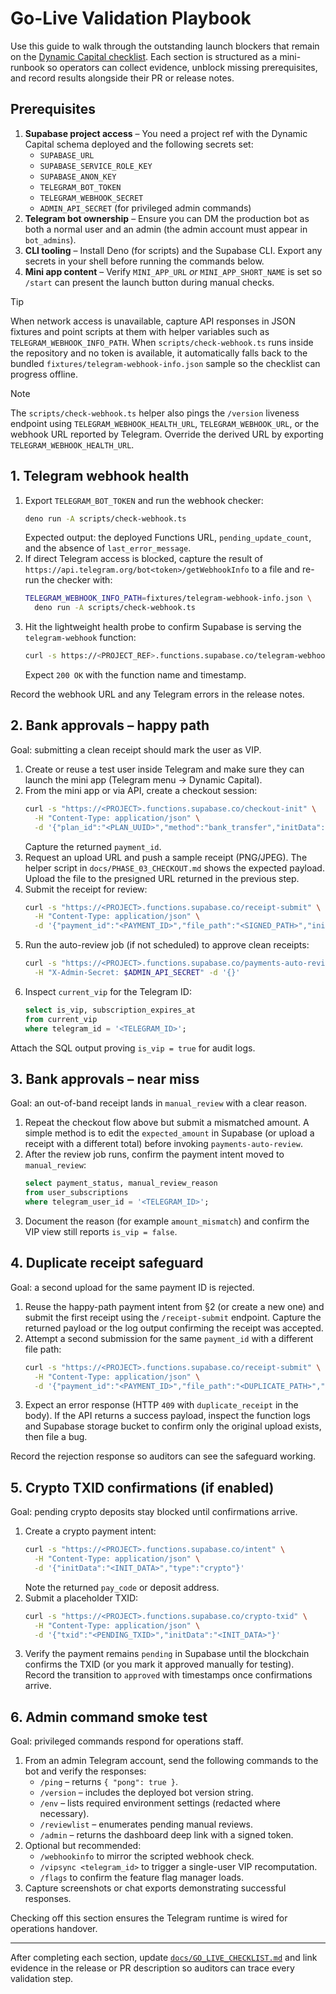 # Go-Live Validation Playbook

Use this guide to walk through the outstanding launch blockers that remain on
the [Dynamic Capital checklist](./dynamic-capital-checklist.md). Each section is
structured as a mini-runbook so operators can collect evidence, unblock missing
prerequisites, and record results alongside their PR or release notes.

## Prerequisites

1. **Supabase project access** – You need a project ref with the Dynamic Capital
   schema deployed and the following secrets set:
   - `SUPABASE_URL`
   - `SUPABASE_SERVICE_ROLE_KEY`
   - `SUPABASE_ANON_KEY`
   - `TELEGRAM_BOT_TOKEN`
   - `TELEGRAM_WEBHOOK_SECRET`
   - `ADMIN_API_SECRET` (for privileged admin commands)
2. **Telegram bot ownership** – Ensure you can DM the production bot as both a
   normal user and an admin (the admin account must appear in `bot_admins`).
3. **CLI tooling** – Install Deno (for scripts) and the Supabase CLI. Export any
   secrets in your shell before running the commands below.
4. **Mini app content** – Verify `MINI_APP_URL` _or_ `MINI_APP_SHORT_NAME` is
   set so `/start` can present the launch button during manual checks.

> [!TIP]
> When network access is unavailable, capture API responses in JSON fixtures and
> point scripts at them with helper variables such as
> `TELEGRAM_WEBHOOK_INFO_PATH`. When `scripts/check-webhook.ts` runs inside the
> repository and no token is available, it automatically falls back to the
> bundled `fixtures/telegram-webhook-info.json` sample so the checklist can
> progress offline.

> [!NOTE]
> The `scripts/check-webhook.ts` helper also pings the `/version` liveness
> endpoint using `TELEGRAM_WEBHOOK_HEALTH_URL`, `TELEGRAM_WEBHOOK_URL`, or the
> webhook URL reported by Telegram. Override the derived URL by exporting
> `TELEGRAM_WEBHOOK_HEALTH_URL`.

## 1. Telegram webhook health

1. Export `TELEGRAM_BOT_TOKEN` and run the webhook checker:
   ```bash
   deno run -A scripts/check-webhook.ts
   ```
   Expected output: the deployed Functions URL, `pending_update_count`, and the
   absence of `last_error_message`.
2. If direct Telegram access is blocked, capture the result of
   `https://api.telegram.org/bot<token>/getWebhookInfo` to a file and re-run the
   checker with:
   ```bash
   TELEGRAM_WEBHOOK_INFO_PATH=fixtures/telegram-webhook-info.json \
     deno run -A scripts/check-webhook.ts
   ```
3. Hit the lightweight health probe to confirm Supabase is serving the
   `telegram-webhook` function:
   ```bash
   curl -s https://<PROJECT_REF>.functions.supabase.co/telegram-webhook/version
   ```
   Expect `200 OK` with the function name and timestamp.

Record the webhook URL and any Telegram errors in the release notes.

## 2. Bank approvals – happy path

Goal: submitting a clean receipt should mark the user as VIP.

1. Create or reuse a test user inside Telegram and make sure they can launch the
   mini app (Telegram menu → Dynamic Capital).
2. From the mini app or via API, create a checkout session:
   ```bash
   curl -s "https://<PROJECT>.functions.supabase.co/checkout-init" \
     -H "Content-Type: application/json" \
     -d '{"plan_id":"<PLAN_UUID>","method":"bank_transfer","initData":"<INIT_DATA>"}'
   ```
   Capture the returned `payment_id`.
3. Request an upload URL and push a sample receipt (PNG/JPEG). The helper script
   in `docs/PHASE_03_CHECKOUT.md` shows the expected payload. Upload the file to
   the presigned URL returned in the previous step.
4. Submit the receipt for review:
   ```bash
   curl -s "https://<PROJECT>.functions.supabase.co/receipt-submit" \
     -H "Content-Type: application/json" \
     -d '{"payment_id":"<PAYMENT_ID>","file_path":"<SIGNED_PATH>","initData":"<INIT_DATA>"}'
   ```
5. Run the auto-review job (if not scheduled) to approve clean receipts:
   ```bash
   curl -s "https://<PROJECT>.functions.supabase.co/payments-auto-review" \
     -H "X-Admin-Secret: $ADMIN_API_SECRET" -d '{}'
   ```
6. Inspect `current_vip` for the Telegram ID:
   ```sql
   select is_vip, subscription_expires_at
   from current_vip
   where telegram_id = '<TELEGRAM_ID>';
   ```

Attach the SQL output proving `is_vip = true` for audit logs.

## 3. Bank approvals – near miss

Goal: an out-of-band receipt lands in `manual_review` with a clear reason.

1. Repeat the checkout flow above but submit a mismatched amount. A simple
   method is to edit the `expected_amount` in Supabase (or upload a receipt with
   a different total) before invoking `payments-auto-review`.
2. After the review job runs, confirm the payment intent moved to
   `manual_review`:
   ```sql
   select payment_status, manual_review_reason
   from user_subscriptions
   where telegram_user_id = '<TELEGRAM_ID>';
   ```
3. Document the reason (for example `amount_mismatch`) and confirm the VIP view
   still reports `is_vip = false`.

## 4. Duplicate receipt safeguard

Goal: a second upload for the same payment ID is rejected.

1. Reuse the happy-path payment intent from §2 (or create a new one) and submit
   the first receipt using the `/receipt-submit` endpoint. Capture the returned
   payload or the log output confirming the receipt was accepted.
2. Attempt a second submission for the same `payment_id` with a different file
   path:
   ```bash
   curl -s "https://<PROJECT>.functions.supabase.co/receipt-submit" \
     -H "Content-Type: application/json" \
     -d '{"payment_id":"<PAYMENT_ID>","file_path":"<DUPLICATE_PATH>","initData":"<INIT_DATA>"}'
   ```
3. Expect an error response (HTTP `409` with `duplicate_receipt` in the body).
   If the API returns a success payload, inspect the function logs and Supabase
   storage bucket to confirm only the original upload exists, then file a bug.

Record the rejection response so auditors can see the safeguard working.

## 5. Crypto TXID confirmations (if enabled)

Goal: pending crypto deposits stay blocked until confirmations arrive.

1. Create a crypto payment intent:
   ```bash
   curl -s "https://<PROJECT>.functions.supabase.co/intent" \
     -H "Content-Type: application/json" \
     -d '{"initData":"<INIT_DATA>","type":"crypto"}'
   ```
   Note the returned `pay_code` or deposit address.
2. Submit a placeholder TXID:
   ```bash
   curl -s "https://<PROJECT>.functions.supabase.co/crypto-txid" \
     -H "Content-Type: application/json" \
     -d '{"txid":"<PENDING_TXID>","initData":"<INIT_DATA>"}'
   ```
3. Verify the payment remains `pending` in Supabase until the blockchain
   confirms the TXID (or you mark it approved manually for testing). Record the
   transition to `approved` with timestamps once confirmations arrive.

## 6. Admin command smoke test

Goal: privileged commands respond for operations staff.

1. From an admin Telegram account, send the following commands to the bot and
   verify the responses:
   - `/ping` – returns `{ "pong": true }`.
   - `/version` – includes the deployed bot version string.
   - `/env` – lists required environment settings (redacted where necessary).
   - `/reviewlist` – enumerates pending manual reviews.
   - `/admin` – returns the dashboard deep link with a signed token.
2. Optional but recommended:
   - `/webhookinfo` to mirror the scripted webhook check.
   - `/vipsync <telegram_id>` to trigger a single-user VIP recomputation.
   - `/flags` to confirm the feature flag manager loads.
3. Capture screenshots or chat exports demonstrating successful responses.

Checking off this section ensures the Telegram runtime is wired for operations
handover.

---

After completing each section, update
[`docs/GO_LIVE_CHECKLIST.md`](./GO_LIVE_CHECKLIST.md) and link evidence in the
release or PR description so auditors can trace every validation step.
